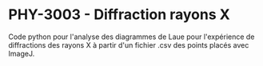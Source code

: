 ﻿# PHY-3003 - Diffraction rayons X

Code python pour l'analyse des diagrammes de Laue pour l'expérience de diffractions des rayons X à partir d'un fichier .csv des points placés avec ImageJ.
